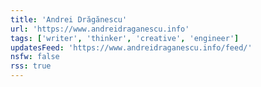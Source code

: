 ```yaml
---
title: 'Andrei Drăgănescu'
url: 'https://www.andreidraganescu.info'
tags: ['writer', 'thinker', 'creative', 'engineer']
updatesFeed: 'https://www.andreidraganescu.info/feed/'
nsfw: false
rss: true
---
```

